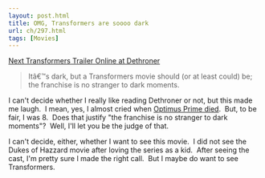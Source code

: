 ```yaml
---
layout: post.html
title: OMG, Transformers are soooo dark
url: ch/297.html
tags: [Movies]
---
```

[Next Transformers Trailer Online at Dethroner](http://dethroner.com/index.php/2006/12/20/next-transformers-trailer-online/)

> Itâ€™s dark, but a Transformers movie should (or at least could) be; the franchise is no stranger to dark moments.

I can't decide whether I really like reading Dethroner or not, but this made me laugh.  I mean, yes, I almost cried when [Optimus Prime died](http://www.imdb.com/title/tt0092106/).  But, to be fair, I was 8.  Does that justify "the franchise is no stranger to dark moments"?  Well, I'll let you be the judge of that.

I can't decide, either, whether I want to see this movie.  I did not see the Dukes of Hazzard movie after loving the series as a kid.  After seeing the cast, I'm pretty sure I made the right call.  But I maybe do want to see Transformers.
